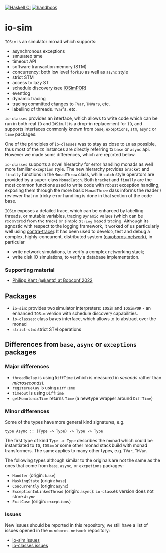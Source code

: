 [![Haskell CI](https://img.shields.io/github/workflow/status/input-output-hk/io-sim/Haskell%20CI?label=Build&style=for-the-badge)](https://github.com/input-output-hk/io-sim/actions/workflows/haskell.yml)
[![handbook](https://img.shields.io/badge/policy-Cardano%20Engineering%20Handbook-informational?style=for-the-badge)](https://input-output-hk.github.io/cardano-engineering-handbook)

# io-sim


`IOSim` is an simulator monad which supports:

* asynchronous exceptions
* simulated time
* timeout API
* software transaction memory (STM)
* concurrency: both low level `forkIO` as well as `async` style
* strict STM
* access to lazy ST
* schedule discovery (see [IOSimPOR][io-sim-por-how-to])
* eventlog
* dynamic tracing
* tracing committed changes to `TVar`, `TMVar`s, etc.
* labelling of threads, `TVar`'s, etc.

`io-classes` provides an interface, which allows to write code which can be run
in both real `IO` and `IOSim`.  It is a drop-in replacement for `IO`, and
supports interfaces commonly known from `base`, `exceptions`, `stm`, `async` or
`time` packages.

One of the principles of `io-classes` was to stay as close to `IO` as possible,
thus most of the `IO` instances are directly referring to `base` or `async` api.
However we made some differences, which are reported below.

`io-classes` supports a novel hierarchy for error handling monads as well more
familiar `exception` style.  The new hierarchy provides `bracket` and
`finally` functions in the `MonadThrow` class, while `catch` style operators
are provided by a super-class `MonadCatch`.  Both `bracket` and `finally` are
the most common functions used to write code with robust exception handling,
exposing them through the more basic `MonadThrow` class informs the reader
/ reviewer that no tricky error handling is done in that section of the code
base.

`IOSim` exposes a detailed trace, which can be enhanced by labelling threads,
or mutable variables, tracing `Dynamic` values (which can be recovered from the
trace) or simple `String` based tracing.  Although its agnostic with respect to
the logging framework, it worked of us particularly well using
[contra-tracer][contra-tracer].  It has been used to develop, test and debug
a complex, highly-concurrent, distributed system
([ouroboros-network][ouroboros-network]), in particular

* write network simulations, to verify a complex networking stack;
* write disk IO simulations, to verify a database implementation.

### Supporting material

* [Philipp Kant (@kantp) at Bobconf 2022][bob-conf]


## Packages

* `io-sim`: provides two simulator interpreters: `IOSim` and `IOSimPOR` - an
    enhanced `IOSim` version with schedule discovery capabilities.
* `io-classes`: class bases interface, which allows to to abstract over the
    monad
* `strict-stm`: strict STM operations


## Differences from `base`, `async` or `exceptions` packages

### Major differences

* `threadDelay` is using `DiffTime` (which is measured in _seconds_ rather than _microseconds_).
* `regiterDelay` is using `DiffTime`
* `timeout` is using `DiffTime`
* `getMonotonicTime` returns `Time` (a newtype wrapper around `DiffTime`)


### Minor differences

Some of the types have more general kind signatures, e.g.

```
type Async :: (Type -> Type) -> Type -> Type
```

The first type of kind `Type -> Type` describes the monad which could be
instantiated to `IO`, `IOSim` or some other monad stack build with monad
transformers.  The same applies to many other types, e.g. `TVar`, `TMVar`.

The following types although similar to the originals are not the same as the
ones that come from `base`, `async`, or `excpetions` packages:

* `Handler` (origin: `base`)
* `MaskingState` (origin: `base`)
* `Concurrently` (origin: `async`)
* `ExceptionInLinkedThread` (origin: `async`): `io-class`es version does not
  store `Async`
* `ExitCase` (origin: `exceptions`)


### Issues

New issues should be reported in this repository, we still have a list
of issues opened in the `ouroboros-network` repository:

* [io-sim issues][io-sim-issues]
* [io-classes issues][io-sim-issues]

[io-sim-por-how-to]: ./io-sim/how-to-use-IOSimPOR.md
[ouroboros-network]: https://github.com/input-output-hk/ouroboros-network
[io-sim-issues]: https://github.com/input-output-hk/ouroboros-network/issues?q=is%3Aopen+is%3Aissue+label%3Aio-sim
[io-classes-issues]: https://github.com/input-output-hk/ouroboros-network/issues?q=is%3Aopen+is%3Aissue+label%3Aio-classes
[contra-tracer]: https://hackage.haskell.org/package/contra-tracer
[io-sim-por]: https://github.com/input-output-hk/io-sim/blob/main/io-sim/how-to-use-IOSimPOR.md
[bob-conf]: https://www.youtube.com/watch?v=e74TE0b4xEM&t=13662s
